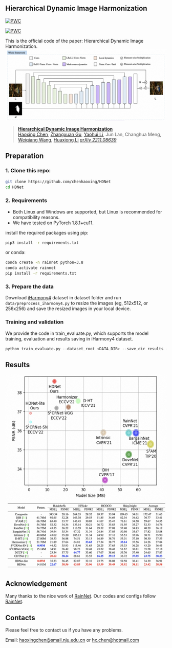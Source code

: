 ## Hierarchical Dynamic Image Harmonization

[![PWC](https://img.shields.io/endpoint.svg?url=https://paperswithcode.com/badge/hierarchical-dynamic-image-harmonization/image-harmonization-on-iharmony4)](https://paperswithcode.com/sota/image-harmonization-on-iharmony4?p=hierarchical-dynamic-image-harmonization)

[![PWC](https://img.shields.io/endpoint.svg?url=https://paperswithcode.com/badge/hierarchical-dynamic-image-harmonization/image-harmonization-on-hadobe5k-1024-times)](https://paperswithcode.com/sota/image-harmonization-on-hadobe5k-1024-times?p=hierarchical-dynamic-image-harmonization)


This is the official code of the paper: Hierarchical Dynamic Image Harmonization.
![](Doc/arch.png)
> [**Hierarchical Dynamic Image Harmonization**](https://arxiv.org/abs/2212.02773)               
> [Haoxing Chen](https://scholar.google.com/citations?hl=zh-CN&pli=1&user=BnS7HzAAAAAJ), [Zhangxuan Gu](https://scholar.google.com/citations?user=Wkp3s68AAAAJ&hl=zh-CN&oi=ao), [Yaohui Li](https://scholar.google.com/citations?user=pC2kmQoAAAAJ&hl=zh-CN), Jun Lan, Changhua Meng, [Weiqiang Wang](https://scholar.google.com/citations?hl=zh-CN&user=yZ5iffAAAAAJ), [Huaxiong Li](https://scholar.google.com/citations?user=AC-EDw0AAAAJ&hl=zh-CN) 
> *[arXiv 2211.08639](https://arxiv.org/abs/2211.08639)*  

## Preparation
### 1. Clone this repo:
```bash
git clone https://github.com/chenhaoxing/HDNet
cd HDNet
```

### 2. Requirements
* Both Linux and Windows are supported, but Linux is recommended for compatibility reasons.
* We have tested on PyTorch 1.8.1+cu11. 

install the required packages using pip: 
```bash
pip3 install -r requirements.txt
```
or conda:
```bash
conda create -n rainnet python=3.8
conda activate rainnet
pip install -r requirements.txt
```
### 3. Prepare the data
Download [iHarmony4](https://github.com/bcmi/Image-Harmonization-Dataset-iHarmony4) dataset in dataset folder and run  `data/preprocess_iharmony4.py` to resize the images (eg, 512x512, or 256x256) and save the resized images in your local device. 

### Training and validation
We provide the code in train_evaluate.py, which supports the model training, evaluation and results saving in iHarmony4 dataset.
```python
python train_evaluate.py --dataset_root <DATA_DIR> --save_dir results --batch_size 12 --device cuda 
```

## Results
![](Doc/result1.png)
![](Doc/result2.png)

## Acknowledgement
Many thanks to the nice work of  [RainNet](https://github.com/junleen/RainNet). Our codes and configs follow [RainNet](https://github.com/junleen/RainNet).

## Contacts
Please feel free to contact us if you have any problems.

Email: [haoxingchen@smail.nju.edu.cn](haoxingchen@smail.nju.edu.cn) or [hx.chen@hotmail.com](chen@hotmail.com)
